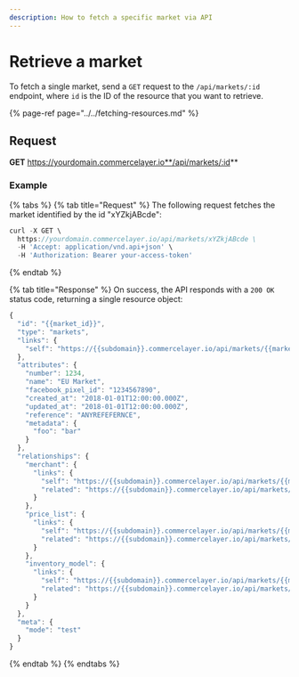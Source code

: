 ```yaml
---
description: How to fetch a specific market via API
---
```


# Retrieve a market

To fetch a single market, send a `GET` request to the `/api/markets/:id` endpoint, where `id` is the ID of the resource that you want to retrieve.

{% page-ref page="../../fetching-resources.md" %}

## Request

**GET** https://yourdomain.commercelayer.io**/api/markets/:id**

### **Example**

{% tabs %}
{% tab title="Request" %}
The following request fetches the market identified by the id "xYZkjABcde":

```javascript
curl -X GET \
  https://yourdomain.commercelayer.io/api/markets/xYZkjABcde \
  -H 'Accept: application/vnd.api+json' \
  -H 'Authorization: Bearer your-access-token'
```
{% endtab %}

{% tab title="Response" %}
On success, the API responds with a `200 OK` status code, returning a single resource object:

```javascript
{
  "id": "{{market_id}}",
  "type": "markets",
  "links": {
    "self": "https://{{subdomain}}.commercelayer.io/api/markets/{{market_id}}"
  },
  "attributes": {
    "number": 1234,
    "name": "EU Market",
    "facebook_pixel_id": "1234567890",
    "created_at": "2018-01-01T12:00:00.000Z",
    "updated_at": "2018-01-01T12:00:00.000Z",
    "reference": "ANYREFEFERNCE",
    "metadata": {
      "foo": "bar"
    }
  },
  "relationships": {
    "merchant": {
      "links": {
        "self": "https://{{subdomain}}.commercelayer.io/api/markets/{{market_id}}/relationships/merchant",
        "related": "https://{{subdomain}}.commercelayer.io/api/markets/{{market_id}}/merchant"
      }
    },
    "price_list": {
      "links": {
        "self": "https://{{subdomain}}.commercelayer.io/api/markets/{{market_id}}/relationships/price_list",
        "related": "https://{{subdomain}}.commercelayer.io/api/markets/{{market_id}}/price_list"
      }
    },
    "inventory_model": {
      "links": {
        "self": "https://{{subdomain}}.commercelayer.io/api/markets/{{market_id}}/relationships/inventory_model",
        "related": "https://{{subdomain}}.commercelayer.io/api/markets/{{market_id}}/inventory_model"
      }
    }
  },
  "meta": {
    "mode": "test"
  }
}
```
{% endtab %}
{% endtabs %}

